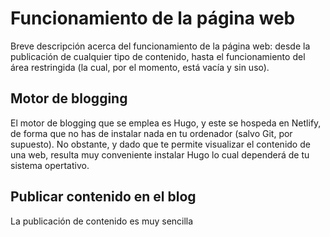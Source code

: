 
# Funcionamiento de la página web

Breve descripción acerca del funcionamiento de la página web: desde la publicación de cualquier tipo de contenido, hasta el funcionamiento del área restringida (la cual, por el momento, está vacía y sin uso).

## Motor de blogging
El motor de blogging que se emplea es Hugo, y este se hospeda en Netlify, de forma que no has de instalar nada en tu ordenador (salvo Git, por supuesto). No obstante, y dado que te permite visualizar el contenido de una web, resulta muy conveniente instalar Hugo lo cual dependerá de tu sistema opertativo.

## Publicar contenido en el blog
La publicación de contenido es muy sencilla
